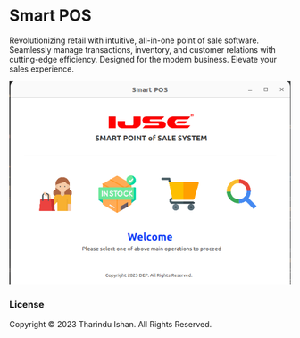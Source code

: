 # Smart POS
Revolutionizing retail with intuitive, all-in-one point of sale software. Seamlessly manage transactions, inventory, and customer relations with cutting-edge efficiency. Designed for the modern business. Elevate your sales experience.

![img.png](img.png)
### License
Copyright &copy; 2023 Tharindu Ishan. All Rights Reserved.